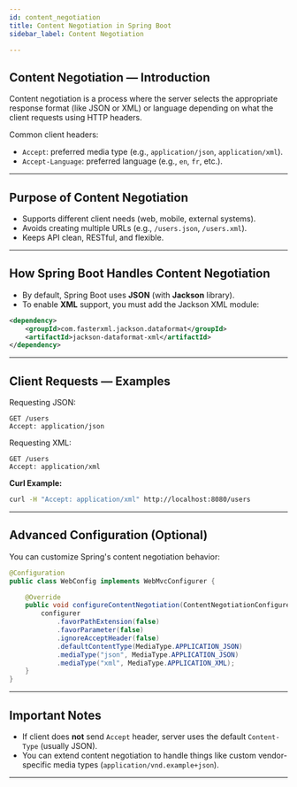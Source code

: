```yaml
---
id: content_negotiation
title: Content Negotiation in Spring Boot
sidebar_label: Content Negotiation

---
```


## Content Negotiation — Introduction

Content negotiation is a process where the server selects the appropriate
response format (like JSON or XML) or language depending on what the client
requests using HTTP headers.

Common client headers:

- `Accept`: preferred media type (e.g., `application/json`, `application/xml`).
- `Accept-Language`: preferred language (e.g., `en`, `fr`, etc.).

---

## Purpose of Content Negotiation

- Supports different client needs (web, mobile, external systems).
- Avoids creating multiple URLs (e.g., `/users.json`, `/users.xml`).
- Keeps API clean, RESTful, and flexible.

---

## How Spring Boot Handles Content Negotiation

- By default, Spring Boot uses **JSON** (with **Jackson** library).
- To enable **XML** support, you must add the Jackson XML module:

```xml
<dependency>
    <groupId>com.fasterxml.jackson.dataformat</groupId>
    <artifactId>jackson-dataformat-xml</artifactId>
</dependency>
```

---

## Client Requests — Examples

Requesting JSON:

```
GET /users
Accept: application/json
```

Requesting XML:

```
GET /users
Accept: application/xml
```

**Curl Example:**

```bash
curl -H "Accept: application/xml" http://localhost:8080/users
```

---

## Advanced Configuration (Optional)

You can customize Spring's content negotiation behavior:

```java
@Configuration
public class WebConfig implements WebMvcConfigurer {

    @Override
    public void configureContentNegotiation(ContentNegotiationConfigurer configurer) {
        configurer
            .favorPathExtension(false)
            .favorParameter(false)
            .ignoreAcceptHeader(false)
            .defaultContentType(MediaType.APPLICATION_JSON)
            .mediaType("json", MediaType.APPLICATION_JSON)
            .mediaType("xml", MediaType.APPLICATION_XML);
    }
}
```

---

## Important Notes

- If client does **not** send `Accept` header, server uses the default
  `Content-Type` (usually JSON).
- You can extend content negotiation to handle things like custom
  vendor-specific media types (`application/vnd.example+json`).

---
